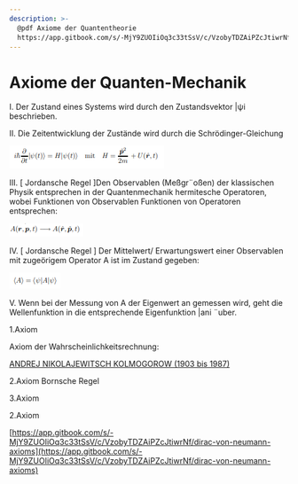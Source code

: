 ```yaml
---
description: >-
  @pdf Axiome der Quantentheorie
  https://app.gitbook.com/s/-MjY9ZUOIiOq3c33tSsV/c/VzobyTDZAiPZcJtiwrNf/quantum-basics/axiome-der-quanten-mechanik
---
```


# Axiome der Quanten-Mechanik

I. Der Zustand eines Systems wird durch den Zustandsvektor |ψi beschrieben.

II. Die Zeitentwicklung der Zustände wird durch die Schrödinger-Gleichung

![](<../.gitbook/assets/image (3).png>)

III. \[ Jordansche Regel ]Den Observablen (Meßgr¨oßen) der klassischen Physik entsprechen in der Quantenmechanik hermitesche Operatoren, wobei Funktionen von Observablen Funktionen von Operatoren entsprechen:

![](<../.gitbook/assets/image (9) (1).png>)

IV. \[ Jordansche Regel ] Der Mittelwert/ Erwartungswert einer Observablen mit zugeörigem Operator A ist im Zustand gegeben:

![](<../.gitbook/assets/image (17).png>)

V. Wenn bei der Messung von A der Eigenwert an gemessen wird, geht die Wellenfunktion in die entsprechende Eigenfunktion |ani ¨uber.

1.Axiom

Axiom der Wahrscheinlichkeitsrechnung:

[ANDREJ NIKOLAJEWITSCH KOLMOGOROW (1903 bis 1987)](https://www.lernhelfer.de/schuelerlexikon/mathematik-abitur/artikel/axiome-der-wahrscheinlichkeitsrechnung)

2.Axiom Bornsche Regel

3.Axiom

2.Axiom

[https://app.gitbook.com/s/-MjY9ZUOIiOq3c33tSsV/c/VzobyTDZAiPZcJtiwrNf/dirac-von-neumann-axioms](https://app.gitbook.com/s/-MjY9ZUOIiOq3c33tSsV/c/VzobyTDZAiPZcJtiwrNf/dirac-von-neumann-axioms)
